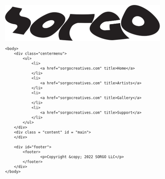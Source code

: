 <!DOCTYPE html>
<html>
	<head>
		<title>SORGO CREATIVES</title>
		<link rel="stylesheet" href="sorgocreatives.css">
		<meta name="viewport" content="width=device-width, initial-scale=1.0, maximum-scale=0.5, user-scalable=0, viewport-fit=cover">
		<meta name="author" content="Zack McDougal">
		<div class= "row">
			<div class ="logo_row">
				<img src="sorgo-logo-vector.svg" alt="sorgo" class="logo">
			</div>
		</div>
	</head>

	<body>
		<div class="centermenu">
			<ul>
				<li>
					<a href="sorgocreatives.com" title>Home</a>
				</li>
				<li>
					<a href="sorgocreatives.com" title>Artists</a>
				</li>
				<li>
					<a href="sorgocreatives.com" title>Gallery</a>
				</li>
				<li>
					<a href="sorgocreatives.com" title>Support</a>
				</li>
			</ul>
		</div>		
		<div class = "content" id = "main">
		</div>
    
		<div id="footer">
            <footer>
                    <p>Copyright &copy; 2022 SORGO LLC</p>
            </footer>
        </div>                
	</body>
</html>
